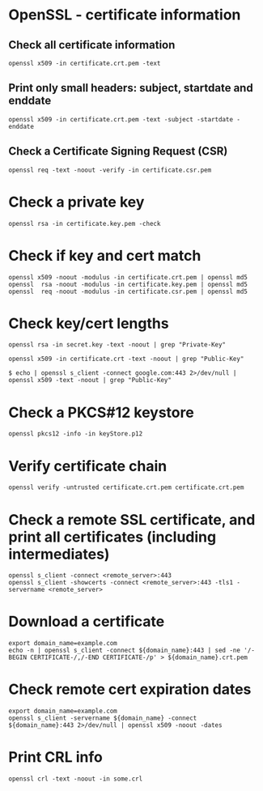 # OpenSSL - certificate information

## Check all certificate information

```
openssl x509 -in certificate.crt.pem -text
```

## Print only small headers: subject, startdate and enddate

```
openssl x509 -in certificate.crt.pem -text -subject -startdate -enddate
```

## Check a Certificate Signing Request (CSR)

```
openssl req -text -noout -verify -in certificate.csr.pem
```

# Check a private key

```
openssl rsa -in certificate.key.pem -check
```

# Check if key and cert match

```
openssl x509 -noout -modulus -in certificate.crt.pem | openssl md5
openssl  rsa -noout -modulus -in certificate.key.pem | openssl md5
openssl  req -noout -modulus -in certificate.csr.pem | openssl md5
```

# Check key/cert lengths

```
openssl rsa -in secret.key -text -noout | grep "Private-Key"
```

```
openssl x509 -in certificate.crt -text -noout | grep "Public-Key"
```

```
$ echo | openssl s_client -connect google.com:443 2>/dev/null | openssl x509 -text -noout | grep "Public-Key"
```

# Check a PKCS#12 keystore

```
openssl pkcs12 -info -in keyStore.p12
```

# Verify certificate chain

```
openssl verify -untrusted certificate.crt.pem certificate.crt.pem
```

# Check a remote SSL certificate, and print all certificates (including intermediates)

```
openssl s_client -connect <remote_server>:443
openssl s_client -showcerts -connect <remote_server>:443 -tls1 -servername <remote_server>
```

# Download a certificate

```
export domain_name=example.com
echo -n | openssl s_client -connect ${domain_name}:443 | sed -ne '/-BEGIN CERTIFICATE-/,/-END CERTIFICATE-/p' > ${domain_name}.crt.pem
```

# Check remote cert expiration dates

```
export domain_name=example.com
openssl s_client -servername ${domain_name} -connect ${domain_name}:443 2>/dev/null | openssl x509 -noout -dates 
```

# Print CRL info

```
openssl crl -text -noout -in some.crl
```

